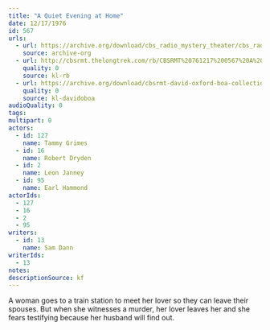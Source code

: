 ```yaml
---
title: "A Quiet Evening at Home"
date: 12/17/1976
id: 567
urls: 
  - url: https://archive.org/download/cbs_radio_mystery_theater/cbs_radio_mystery_theater-0551-0600.zip/cbs_radio_mystery_theater-0551-0600%2Fcbsrmt_0567_a_quiet_evening_at_home.mp3
    source: archive-org
  - url: http://cbsrmt.thelongtrek.com/rb/CBSRMT%20761217%200567%20A%20Quiet%20Evening%20At%20Home_wbbm_rb%20problems.mp3
    quality: 0
    source: kl-rb
  - url: https://archive.org/download/cbsrmt-david-oxford-boa-collection/CBSRMT-761217-0567-A-Quiet-Evening-at-Home-(128-44)_KIRO-{BoA}.mp3
    quality: 0
    source: kl-davidoboa
audioQuality: 0
tags: 
multipart: 0
actors:  
  - id: 127
    name: Tammy Grimes  
  - id: 16
    name: Robert Dryden  
  - id: 2
    name: Leon Janney  
  - id: 95
    name: Earl Hammond
actorIds:  
  - 127  
  - 16  
  - 2  
  - 95
writers:  
  - id: 13
    name: Sam Dann
writerIds:  
  - 13
notes: 
descriptionSource: kf
---
```

A woman goes to a train station to meet her lover so they can leave their spouses. But when she witnesses a murder, her lover leaves her and she fears testifying because her husband will find out.